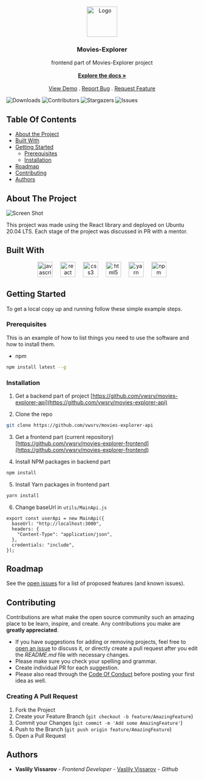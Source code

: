 <br/>
<p align="center">
  <a href="https://github.com/vwsrv/movies-explorer-frontend">
    <img src="https://d1ka0itfguscri.cloudfront.net/AoR1/2024/02/16/08/54/cZnDjLVdd7c/preview.jpg" alt="Logo" width="80" height="80">
  </a>

  <h3 align="center">Movies-Explorer</h3>

  <p align="center">
    frontend part of Movies-Explorer project
    <br/>
    <br/>
    <a href="https://github.com/vwsrv/movies-explorer-frontend"><strong>Explore the docs »</strong></a>
    <br/>
    <br/>
    <a href="https://github.com/vwsrv/movies-explorer-frontend">View Demo</a>
    .
    <a href="https://github.com/vwsrv/movies-explorer-frontend/issues">Report Bug</a>
    .
    <a href="https://github.com/vwsrv/movies-explorer-frontend/issues">Request Feature</a>
  </p>
</p>

![Downloads](https://img.shields.io/github/downloads/vwsrv/movies-explorer-frontend/total) ![Contributors](https://img.shields.io/github/contributors/vwsrv/movies-explorer-frontend?color=dark-green) ![Stargazers](https://img.shields.io/github/stars/vwsrv/movies-explorer-frontend?style=social) ![Issues](https://img.shields.io/github/issues/vwsrv/movies-explorer-frontend) 

## Table Of Contents

* [About the Project](#about-the-project)
* [Built With](#built-with)
* [Getting Started](#getting-started)
  * [Prerequisites](#prerequisites)
  * [Installation](#installation)
* [Roadmap](#roadmap)
* [Contributing](#contributing)
* [Authors](#authors)

## About The Project

![Screen Shot](https://d1ka0itfguscri.cloudfront.net/AoR1/2024/02/16/08/12/cZnDjlVddGr/preview.jpg)

This project was made using the React library and deployed on Ubuntu 20.04 LTS.
Each stage of the project was discussed in PR with a mentor.

## Built With

<div align="center">
  <img src="https://cdn.jsdelivr.net/gh/devicons/devicon/icons/javascript/javascript-original.svg" height="40" alt="javascript logo"  />
  <img width="12" />
  <img src="https://cdn.jsdelivr.net/gh/devicons/devicon/icons/react/react-original.svg" height="40" alt="react logo"  />
  <img width="12" />
  <img src="https://skillicons.dev/icons?i=css" height="40" alt="css3 logo"  />
  <img width="12" />
  <img src="https://skillicons.dev/icons?i=html" height="40" alt="html5 logo"  />
  <img width="12" />
  <img src="https://cdn.simpleicons.org/yarn/2C8EBB" height="40" alt="yarn logo"  />
  <img width="12" />
  <img src="https://cdn.simpleicons.org/npm/CB3837" height="40" alt="npm logo"  />
</div>

## Getting Started

To get a local copy up and running follow these simple example steps.

### Prerequisites

This is an example of how to list things you need to use the software and how to install them.

* npm

```sh
npm install latest --g
```

### Installation

1. Get a backend part of project [https://github.com/vwsrv/movies-explorer-api](https://github.com/vwsrv/movies-explorer-api)

2. Clone the repo

```sh
git clone https://github.com/vwsrv/movies-explorer-api
```

3. Get a frontend part (current repository) [https://github.com/vwsrv/movies-explorer-frontend](https://github.com/vwsrv/movies-explorer-frontend)

4. Install NPM packages in backend part

```sh
npm install
```

5. Install Yarn packages in frontend part

```sh
yarn install
```

6. Change baseUrl in `utils/MainApi.js`

```JS
export const userApi = new MainApi({
  baseUrl: "http://localhost:3000",
  headers: {
    "Content-Type": "application/json",
  },
  credentials: "include",
});
```

## Roadmap

See the [open issues](https://github.com/vwsrv/movies-explorer-frontend/issues) for a list of proposed features (and known issues).

## Contributing

Contributions are what make the open source community such an amazing place to be learn, inspire, and create. Any contributions you make are **greatly appreciated**.
* If you have suggestions for adding or removing projects, feel free to [open an issue](https://github.com/vwsrv/movies-explorer-frontend/issues/new) to discuss it, or directly create a pull request after you edit the *README.md* file with necessary changes.
* Please make sure you check your spelling and grammar.
* Create individual PR for each suggestion.
* Please also read through the [Code Of Conduct](https://github.com/vwsrv/movies-explorer-frontend/blob/main/CODE_OF_CONDUCT.md) before posting your first idea as well.

### Creating A Pull Request

1. Fork the Project
2. Create your Feature Branch (`git checkout -b feature/AmazingFeature`)
3. Commit your Changes (`git commit -m 'Add some AmazingFeature'`)
4. Push to the Branch (`git push origin feature/AmazingFeature`)
5. Open a Pull Request

## Authors

* **Vaslily Vissarov** - *Frontend Developer* - [Vaslily Vissarov](https://github.com/vwsrv) - *Github*
